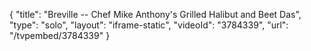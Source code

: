 {
    "title": "Breville -- Chef Mike Anthony's Grilled Halibut and Beet Das",
    "type": "solo",
    "layout": "iframe-static",
    "videoId": "3784339",
    "url": "\/tvpembed\/3784339"
}